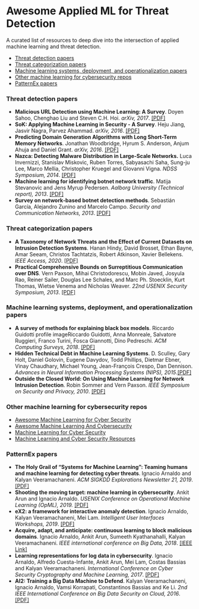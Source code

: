 # Awesome Applied ML for Threat Detection
A curated list of resources to deep dive into the intersection of applied machine learning and threat detection.

- [Threat detection papers](#threat-detection-papers)
- [Threat categorization papers](#threat-categorization-papers)
- [Machine learning systems, deployment, and operationalization papers](#explainable-ml-papers)
- [Other machine learning for cybersecurity repos](#other-repos)
- [PatternEx papers](#patternex-papers)


### Threat detection papers
* **Malicious URL Detection using Machine Learning: A Survey**. Doyen Sahoo, Chenghao Liu and Steven C.H. Hoi. *arXiv, 2017*. [[PDF]](https://arxiv.org/pdf/1701.07179)
* **SoK: Applying Machine Learning in Security - A Survey**. Heju Jiang, Jasvir Nagra, Parvez Ahammad. *arXiv, 2016*. [[PDF]](https://arxiv.org/pdf/1611.03186)
* **Predicting Domain Generation Algorithms with Long Short-Term Memory Networks**. Jonathan Woodbridge, Hyrum S. Anderson, Anjum Ahuja and Daniel Grant. *arXiv, 2016*. [[PDF]](https://arxiv.org/pdf/1611.00791)
* **Nazca: Detecting Malware Distribution in Large-Scale Networks.** Luca Invernizzi, Stanislav Miskovic, Ruben Torres, Sabyasachi Saha, Sung-ju Lee, Marco Mellia, Christopher Kruegel and Giovanni Vigna. *NDSS Symposium, 2014*. [[PDF]](https://citeseerx.ist.psu.edu/viewdoc/download?doi=10.1.1.438.2760&rep=rep1&type=pdf)
* **Machine learning for identifying botnet network traffic**. Matija Stevanovic and Jens Myrup Pedersen. *Aalborg University (Technical report), 2013*. [[PDF]](https://vbn.aau.dk/ws/portalfiles/portal/75720938/paper.pdf)
* **Survey on network‐based botnet detection methods**. Sebastián García, Alejandro Zunino and Marcelo Campo. *Security and Communication Networks, 2013*. [[PDF]](https://onlinelibrary.wiley.com/doi/pdf/10.1002/sec.800)


### Threat categorization papers
* **A Taxonomy of Network Threats and the Effect of Current Datasets on Intrusion Detection Systems**. Hanan Hindy, David Brosset, Ethan Bayne, Amar Seeam, Christos Tachtatzis, Robert Atkinson, Xavier Bellekens. *IEEE Access, 2020*. [[PDF]](https://ieeexplore.ieee.org/iel7/6287639/8948470/09108270.pdf)
* **Practical Comprehensive Bounds on Surreptitious Communication over DNS**. Vern Paxson, Mihai Christodorescu, Mobin Javed, Josyula Rao, Reiner Sailer, Douglas Lee Schales, and Marc Ph. Stoecklin, Kurt Thomas, Wietse Venema and Nicholas Weaver. *22nd USENIX Security Symposium, 2013*. [[PDF]](https://www.usenix.org/system/files/conference/usenixsecurity13/sec13-paper_paxson.pdf)


### Machine learning systems, deployment, and operationalization papers
* **A survey of methods for explaining black box models**. Riccardo  Guidotti profile imageRiccardo Guidotti, Anna  Monreale, Salvatore  Ruggieri, Franco  Turini, Fosca  Giannotti, Dino  Pedreschi. *ACM Computing Surveys, 2018*. [[PDF]](https://dl.acm.org/doi/pdf/10.1145/3236009)
* **Hidden Technical Debt in Machine Learning Systems**. D. Sculley, Gary Holt, Daniel Golovin, Eugene Davydov, Todd Phillips, Dietmar Ebner, Vinay Chaudhary, Michael Young, Jean-François Crespo, Dan Dennison. *Advances in Neural Information Processing Systems (NIPS), 2015*.[[PDF]](http://papers.nips.cc/paper/5656-hidden-technical-debt-in-machine-learning-systems.pdf)
* **Outside the Closed World: On Using Machine Learning for Network Intrusion Detection**. Robin Sommer and Vern Paxson. *IEEE Symposium on Security and Privacy, 2010*. [[PDF]](https://www.icir.org/robin/papers/oakland10-ml.pdf)


### Other machine learning for cybersecurity repos
* [Awesome Machine Learning for Cyber Security](https://github.com/jivoi/awesome-ml-for-cybersecurity)
* [Awesome Machine Learning And Cybersecurity](https://github.com/mebiux/Awesome-ML-Cybersecurity)
* [Machine Learning for Cyber Security](https://github.com/wtsxDev/Machine-Learning-for-Cyber-Security)
* [Machine Learning and Cyber Security Resources](https://github.com/dleyanlin/Machine-Learning-and-Cyber-Security-Resources)


### PatternEx papers
* **The Holy Grail of “Systems for Machine Learning”: Teaming humans and machine learning for detecting cyber threats**. Ignacio Arnaldo and Kalyan Veeramachaneni. *ACM SIGKDD Explorations Newsletter 21, 2019*. [[PDF]](https://www.kdd.org/exploration_files/5._CR_18._The_challenges_in_teaming_humans_-_Final.pdf) 
* **Shooting the moving target: machine learning in cybersecurity**. Ankit Arun and Ignacio Arnaldo. *USENIX Conference on Operational Machine Learning (OpML), 2019.* [[PDF]](https://www.usenix.org/system/files/opml19papers-arun.pdf) 
* **eX2: a framework for interactive anomaly detection**. Ignacio Arnaldo, Kalyan Veeramachaneni, Mei Lam. *Intelligent User Interfaces Workshops, 2019*. [[PDF]](http://ceur-ws.org/Vol-2327/IUI19WS-ESIDA-2.pdf) 
* **Acquire, adapt, and anticipate: continuous learning to block malicious domains**. Ignacio Arnaldo, Ankit Arun, Sumeeth Kyathanahalli, Kalyan Veeramachaneni. *IEEE international conference on Big Data, 2018*. [[IEEE Link]](https://ieeexplore.ieee.org/document/8622197)
* **Learning representations for log data in cybersecurity**. Ignacio Arnaldo, Alfredo Cuesta-Infante, Ankit Arun, Mei Lam, Costas Bassias and Kalyan Veeramachaneni. *International Conference on Cyber Security Cryptography and Machine Learning, 2017*. [[PDF]](https://dai.lids.mit.edu/wp-content/uploads/2018/02/2017_CSCML_Learning_log_representations_camera_ready_v2-3-1-1.pdf)
* **AI2: Training a Big Data Machine to Defend**. Kalyan Veeramachaneni, Ignacio Arnaldo, Vamsi Korrapati, Constantinos Bassias and Ke Li. *2nd IEEE International Conference on Big Data Security on Cloud, 2016*. [[PDF]](https://dai.lids.mit.edu/wp-content/uploads/2017/10/AI2_Paper.pdf) 

